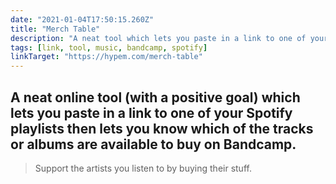```yaml
---
date: "2021-01-04T17:50:15.260Z"
title: "Merch Table"
description: "A neat tool which lets you paste in a link to one of your Spotify playlists then lets you know whatâs available to buy on Bandcamp."
tags: [link, tool, music, bandcamp, spotify]
linkTarget: "https://hypem.com/merch-table"
---
```

A neat online tool (with a positive goal) which lets you paste in a link to one of your Spotify playlists then lets you know which of the tracks or albums are available to buy on Bandcamp.
---

> Support the artists you listen to by buying their stuff.